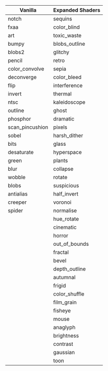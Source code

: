 | Vanilla         | Expanded Shaders |
|-----------------|------------------|
| notch           | sequins          |
| fxaa            | color_blind      |
| art             | toxic_waste      |
| bumpy           | blobs_outline    |
| blobs2          | glitchy          |
| pencil          | retro            |
| color_convolve  | sepia            |
| deconverge      | color_bleed      |
| flip            | interference     |
| invert          | thermal          |
| ntsc            | kaleidoscope     |
| outline         | ghost            |
| phosphor        | dramatic         |
| scan_pincushion | pixels           |
| sobel           | harsh_dither     |
| bits            | glass            |
| desaturate      | hyperspace       |
| green           | plants           |
| blur            | collapse         |
| wobble          | rotate           |
| blobs           | suspicious       |
| antialias       | half_invert      |
| creeper         | voronoi          |
| spider          | normalise        |
|                 | hue_rotate       |
|                 | cinematic        |
|                 | horror           |
|                 | out_of_bounds    |
|                 | fractal          |
|                 | bevel            |
|                 | depth_outline    |
|                 | autumnal         |
|                 | frigid           |
|                 | color_shuffle    |
|                 | film_grain       |
|                 | fisheye          |
|                 | mouse            |
|                 | anaglyph         |
|                 | brightness       |
|                 | contrast         |
|                 | gaussian         |
|                 | toon             |